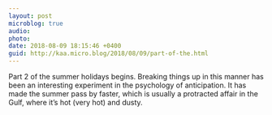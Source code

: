 ```yaml
---
layout: post
microblog: true
audio: 
photo: 
date: 2018-08-09 18:15:46 +0400
guid: http://kaa.micro.blog/2018/08/09/part-of-the.html
---
```

Part 2 of the summer holidays begins. Breaking things up in this manner has been an interesting experiment in the psychology of anticipation. It has made the summer pass by faster, which is usually a protracted affair in the Gulf, where it’s hot (very hot) and dusty.
